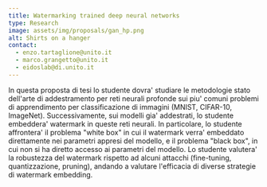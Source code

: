 ```yaml
---
title: Watermarking trained deep neural networks
type: Research
image: assets/img/proposals/gan_hp.png
alt: Shirts on a hanger
contact:
  - enzo.tartaglione@unito.it
  - marco.grangetto@unito.it
  - eidoslab@di.unito.it
---
```


In questa proposta di tesi lo studente dovra' studiare le metodologie stato dell'arte di addestramento per reti neurali profonde sui piu' comuni problemi di apprendimento per classificazione di immagini (MNIST, CIFAR-10, ImageNet). Successivamente, sui modelli gia' addestrati, lo studente embeddera' watermark in queste reti neurali. In particolare, lo studente affrontera' il problema "white box" in cui il watermark verra' embeddato direttamente nei parametri appresi del modello, e il problema "black box", in cui non si ha diretto accesso ai parametri del modello. Lo studente valutera' la robustezza del watermark rispetto ad alcuni attacchi (fine-tuning, quantizzazione, pruning), andando a valutare l'efficacia di diverse strategie di watermark embedding.
